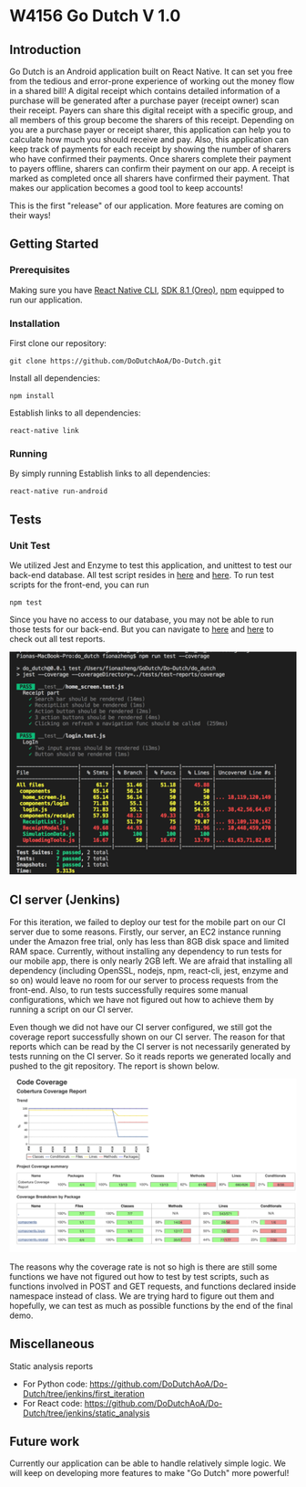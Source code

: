 # W4156 Go Dutch V 1.0

## Introduction

Go Dutch is an Android application built on React Native. It can set you free from the tedious and error-prone experience of working out the money flow in a shared bill! A digital receipt which contains detailed information of a purchase will be generated after a purchase payer (receipt owner) scan their receipt. Payers can share this digital receipt with a specific group, and all members of this group become the sharers of this receipt. Depending on you are a purchase payer or receipt sharer, this application can help you to calculate how much you should receive and pay. Also, this application can keep track of payments for each receipt by showing the number of sharers who have confirmed their payments. Once sharers complete their payment to payers offline, sharers can confirm their payment on our app. A receipt is marked as completed once all sharers have confirmed their payment. That makes our application becomes a good tool to keep accounts!

This is the first "release" of our application. More features are coming on their ways!


## Getting Started

### Prerequisites

Making sure you have [React Native CLI](https://facebook.github.io/react-native/docs/getting-started), [SDK 8.1 (Oreo)](https://facebook.github.io/react-native/docs/getting-started), [npm](https://www.npmjs.com) equipped to run our application.


### Installation

First clone our repository:

```
git clone https://github.com/DoDutchAoA/Do-Dutch.git
```

Install all dependencies:
```
npm install
```

Establish links to all dependencies:
```
react-native link
```

### Running

By simply running
Establish links to all dependencies:
```
react-native run-android
```

## Tests

### Unit Test

We utilized Jest and Enzyme to test this application, and unittest to test our back-end database. All test script resides in [here]([here](https://github.com/DoDutchAoA/Do-Dutch/tree/jenkins/do_dutch/__test__)) and [here](https://github.com/DoDutchAoA/Do-Dutch/blob/jenkins/database/server/tests.py). To run test scripts for the front-end, you can  run

```
npm test
```

Since you have no access to our database, you may not be able to run those tests for our back-end. But you can navigate to [here](https://github.com/DoDutchAoA/Do-Dutch/tree/jenkins/tests/test-reports/coverage) and [here]((https://github.com/DoDutchAoA/Do-Dutch/tree/jenkins/tests/test-reports/unittest)) to check out all test reports. 
 
![alt text](https://github.com/DoDutchAoA/Do-Dutch/blob/jenkins/coverage_local.png)


## CI server (Jenkins)

For this iteration, we failed to deploy our test for the mobile part on our CI server due to some reasons. Firstly, our server, an EC2 instance running under the Amazon free trial, only has less than 8GB disk space and limited RAM space. Currently, without installing any dependency to run tests for our mobile app, there is only nearly 2GB left. We are afraid that installing all dependency (including OpenSSL, nodejs, npm, react-cli, jest, enzyme and so on) would leave no room for our server to process requests from the front-end. Also, to run tests successfully requires some manual configurations, which we have not figured out how to achieve them by running a script on our CI server.

Even though we did not have our CI server configured, we still got the coverage report successfully shown on our CI server. The reason for that reports which can be read by the CI server is not necessarily generated by tests running on the CI server. So it reads reports we generated locally and pushed to the git repository. The report is shown below. 

![alt text](https://github.com/DoDutchAoA/Do-Dutch/blob/jenkins/coverage.png)

The reasons why the coverage rate is not so high is there are still some functions we have not figured out how to test by test scripts, such as functions involved in POST and GET requests, and functions declared inside namespace instead of class. We are trying hard to figure out them and hopefully, we can test as much as possible functions by the end of the final demo.


## Miscellaneous

Static analysis reports 
  - For Python code: https://github.com/DoDutchAoA/Do-Dutch/tree/jenkins/first_iteration
  - For React code: https://github.com/DoDutchAoA/Do-Dutch/tree/jenkins/static_analysis

## Future work

Currently our application can be able to handle relatively simple logic. We will keep on developing more features to make "Go Dutch" more powerful!
